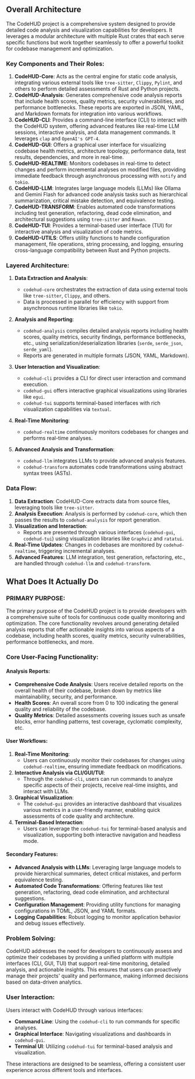 ## Overall Architecture

The CodeHUD project is a comprehensive system designed to provide detailed code analysis and visualization capabilities for developers. It leverages a modular architecture with multiple Rust crates that each serve specific functions but work together seamlessly to offer a powerful toolkit for codebase management and optimization.

### Key Components and Their Roles:

1. **CodeHUD-Core**: Acts as the central engine for static code analysis, integrating various external tools like `tree-sitter`, `Clippy`, `Pylint`, and others to perform detailed assessments of Rust and Python projects.
2. **CodeHUD-Analysis**: Generates comprehensive code analysis reports that include health scores, quality metrics, security vulnerabilities, and performance bottlenecks. These reports are exported in JSON, YAML, and Markdown formats for integration into various workflows.
3. **CodeHUD-CLI**: Provides a command-line interface (CLI) to interact with the CodeHUD system, offering advanced features like real-time LLM sessions, interactive analysis, and data management commands. It leverages `clap` and `OpenAI's GPT-4`.
4. **CodeHUD-GUI**: Offers a graphical user interface for visualizing codebase health metrics, architecture topology, performance data, test results, dependencies, and more in real-time.
5. **CodeHUD-REALTIME**: Monitors codebases in real-time to detect changes and perform incremental analyses on modified files, providing immediate feedback through asynchronous processing with `notify` and `tokio`.
6. **CodeHUD-LLM**: Integrates large language models (LLMs) like Ollama and Gemini Flash for advanced code analysis tasks such as hierarchical summarization, critical mistake detection, and equivalence testing.
7. **CodeHUD-TRANSFORM**: Enables automated code transformations including test generation, refactoring, dead code elimination, and architectural suggestions using `tree-sitter` and `Rowan`.
8. **CodeHUD-TUI**: Provides a terminal-based user interface (TUI) for interactive analysis and visualization of code metrics.
9. **CodeHUD-UTILS**: Offers utility functions to handle configuration management, file operations, string processing, and logging, ensuring cross-language compatibility between Rust and Python projects.

### Layered Architecture:

1. **Data Extraction and Analysis**:
   - `codehud-core` orchestrates the extraction of data using external tools like `tree-sitter`, `Clippy`, and others.
   - Data is processed in parallel for efficiency with support from asynchronous runtime libraries like `tokio`.

2. **Analysis and Reporting**:
   - `codehud-analysis` compiles detailed analysis reports including health scores, quality metrics, security findings, performance bottlenecks, etc., using serialization/deserialization libraries (`serde`, `serde_json`, `serde_yaml`).
   - Reports are generated in multiple formats (JSON, YAML, Markdown).

3. **User Interaction and Visualization**:
   - `codehud-cli` provides a CLI for direct user interaction and command execution.
   - `codehud-gui` offers interactive graphical visualizations using libraries like `egui`.
   - `codehud-tui` supports terminal-based interfaces with rich visualization capabilities via `textual`.

4. **Real-Time Monitoring**:
   - `codehud-realtime` continuously monitors codebases for changes and performs real-time analyses.

5. **Advanced Analysis and Transformation**:
   - `codehud-llm` integrates LLMs to provide advanced analysis features.
   - `codehud-transform` automates code transformations using abstract syntax trees (ASTs).

### Data Flow:

1. **Data Extraction**: CodeHUD-Core extracts data from source files, leveraging tools like `tree-sitter`.
2. **Analysis Execution**: Analysis is performed by `codehud-core`, which then passes the results to `codehud-analysis` for report generation.
3. **Visualization and Interaction**:
   - Reports are presented through various interfaces (`codehud-gui`, `codehud-tui`) using visualization libraries like `Graphviz` and `ratatui`.
4. **Real-Time Updates**: Changes in codebases are monitored by `codehud-realtime`, triggering incremental analyses.
5. **Advanced Features**: LLM integration, test generation, refactoring, etc., are handled through `codehud-llm` and `codehud-transform`.

## What Does It Actually Do

### PRIMARY PURPOSE:

The primary purpose of the CodeHUD project is to provide developers with a comprehensive suite of tools for continuous code quality monitoring and optimization. The core functionality revolves around generating detailed analysis reports that offer actionable insights into various aspects of a codebase, including health scores, quality metrics, security vulnerabilities, performance bottlenecks, and more.

### Core User-Facing Functionality:

#### Analysis Reports:
- **Comprehensive Code Analysis**: Users receive detailed reports on the overall health of their codebase, broken down by metrics like maintainability, security, and performance.
- **Health Scores**: An overall score from 0 to 100 indicating the general quality and reliability of the codebase.
- **Quality Metrics**: Detailed assessments covering issues such as unsafe blocks, error handling patterns, test coverage, cyclomatic complexity, etc.

#### User Workflows:
1. **Real-Time Monitoring**:
   - Users can continuously monitor their codebases for changes using `codehud-realtime`, ensuring immediate feedback on modifications.
2. **Interactive Analysis via CLI/GUI/TUI**:
   - Through the `codehud-cli`, users can run commands to analyze specific aspects of their projects, receive real-time insights, and interact with LLMs.
3. **Graphical Visualization**:
   - The `codehud-gui` provides an interactive dashboard that visualizes various metrics in a user-friendly manner, enabling quick assessments of code quality and architecture.
4. **Terminal-Based Interaction**:
   - Users can leverage the `codehud-tui` for terminal-based analysis and visualization, supporting both interactive navigation and headless mode.

#### Secondary Features:

- **Advanced Analysis with LLMs**: Leveraging large language models to provide hierarchical summaries, detect critical mistakes, and perform equivalence testing.
- **Automated Code Transformations**: Offering features like test generation, refactoring, dead code elimination, and architectural suggestions.
- **Configuration Management**: Providing utility functions for managing configurations in TOML, JSON, and YAML formats.
- **Logging Capabilities**: Robust logging to monitor application behavior and debug issues effectively.

### Problem Solving:

CodeHUD addresses the need for developers to continuously assess and optimize their codebases by providing a unified platform with multiple interfaces (CLI, GUI, TUI) that support real-time monitoring, detailed analysis, and actionable insights. This ensures that users can proactively manage their projects' quality and performance, making informed decisions based on data-driven analytics.

### User Interaction:

Users interact with CodeHUD through various interfaces:
- **Command Line**: Using the `codehud-cli` to run commands for specific analyses.
- **Graphical Interface**: Navigating visualizations and dashboards in `codehud-gui`.
- **Terminal UI**: Utilizing `codehud-tui` for terminal-based analysis and visualization.

These interactions are designed to be seamless, offering a consistent user experience across different tools and interfaces.